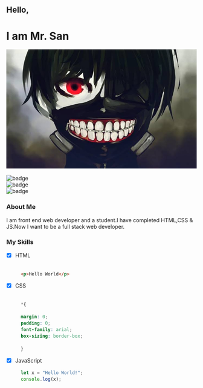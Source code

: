 ## Hello, ##
# I am Mr. San #

![me](https://github.com/ahmed-jisan/silver-robot/blob/main/images%20(40).jpeg)

![badge](https://img.shields.io/badge/fb-ahmed.jisan.242-red)
<br/>
![badge](https://img.shields.io/github/watchers/ahmed-jisan/ahmed-jisan?style=social)
<br/>
![badge](https://img.shields.io/badge/github-ahmed--jisan-blue)

### About Me ###
I am front end web developer and a student.I have completed HTML,CSS & JS.Now I want to be a full stack web developer.

### My Skills ##
- [x] HTML
  ```html

    <p>Hello World</p>

  ```

- [x] CSS
  ```css

    *{

    margin: 0;
    padding: 0;
    font-family: arial;
    box-sizing: border-box;

    }

  ```

- [x] JavaScript
  ```javascript
    let x = "Hello World!";
    console.log(x);

  ```
